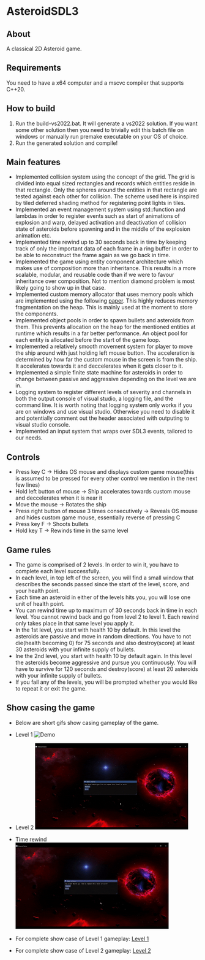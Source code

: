 # AsteroidSDL3

## About
A classical 2D Asteroid game.

## Requirements
You need to have a x64 computer and a mscvc compiler that supports C++20.

## How to build
1) Run the build-vs2022.bat. It will generate a vs2022 solution. If you want some other solution then you need to trivially edit this batch file on windows or manually run premake executable on your OS of choice.
2) Run the generated solution and compile!

## Main features
- Implemented collision system using the concept of the grid. The grid is divided into equal sized rectangles and records which entities reside in that rectangle. Only the spheres around the entities in that rectangle are tested against each other for collision. The scheme used here is inspired by tiled deferred shading method for registering point lights in tiles.
- Implemented an event management system using std::function and lambdas in order to register events such as start of animations of explosion and warp, delayed activation and deactivation of collision state of asteroids before spawning and in the middle of the explosion animation etc.
- Implemented time rewind up to 30 seconds back in time by keeping track of only the important data of each frame in a ring buffer in order to be able to reconstruct the frame again as we go back in time.
- Implemented the game using entity component architecture which makes use of composition more than inheritance. This results in a more scalable, modular, and reusable code than if we were to favour inheritance over composition. Not to mention diamond problem is most likely going to show up in that case.
- Implemented custom memory allocator that uses memory pools which are implemented using the following [paper](https://arxiv.org/pdf/2210.16471). This highly reduces memory fragmentation on the heap. This is mainly used at the moment to store the components.
- Implemented object pools in order to spawn bullets and asteroids from them. This prevents allocation on the heap for the mentioned entities at runtime which results in a far better performance. An object pool for each entity is allocated before the start of the game loop.
- Implemented a relatively smooth movement system for player to move the ship around with just holding left mouse button. The acceleration is determined by how far the custom mouse in the screen is from the ship. It accelerates towards it and deccelerates when it gets closer to it.
- Implemented a simple finite state machine for asteroids in order to change between passive and aggressive depending on the level we are in.
- Logging system to register different levels of severity and channels in both the output console of visual studio, a logging file, and the command line. It is worth noting that logging system only works if you are on windows and use visual studio. Otherwise you need to disable it and potentially comment out the header associated with outputing to visual studio console.
- Implemented an input system that wraps over SDL3 events, tailored to our needs.

## Controls
- Press key C -> Hides OS mouse and displays custom game mouse(this is assumed to be pressed for every other control we mention in the next few lines)
- Hold left button of mouse -> Ship accelerates towards custom mouse and deccelerates when it is near it
- Move the mouse -> Rotates the ship
- Press right button of mouse 3 times consecutively -> Reveals OS mouse and hides custom game mouse, essentially reverse of pressing C
- Press key F -> Shoots bullets
- Hold key T -> Rewinds time in the same level

## Game rules
- The game is comprised of 2 levels. In order to win it, you have to complete each level successfully.
- In each level, in top left of the screen, you will find a small window that describes the seconds passed since the start of the level, score, and your health point.
- Each time an asteroid in either of the levels hits you, you will lose one unit of health point.
- You can rewind time up to maximum of 30 seconds back in time in each level. You cannot rewind back and go from level 2 to level 1. Each rewind only takes place in that same level you apply it.
- In the 1st level, you start with health 10 by default. In this level the asteroids are passive and move in random directions. You have to not die(health becoming 0) for 75 seconds and also destroy(score) at least 30 asteroids with your infinite supply of bullets.
- Ine the 2nd level, you start with health 10 by default again. In this level the asteroids become aggressive and pursue you continuously. You will have to survive for 120 seconds and destroy(score) at least 20 asteroids with your infinite supply of bullets.
- If you fail any of the levels, you will be prompted whether you would like to repeat it or exit the game.

## Show casing the game
- Below are short gifs show casing gameplay of the game.
- Level 1
![Demo](Media/gif1.gif)
- Level 2
![Demo](Media/gif2.gif)
- Time rewind
![Demo](Media/TimeRewindGif.gif)

- For complete show case of Level 1 gameplay: [Level 1](https://www.youtube.com/watch?v=8yb8TZ3AsAY)
- For complete show case of Level 2 gameplay: [Level 2](https://www.youtube.com/watch?v=GDKWZfirOok)


  
